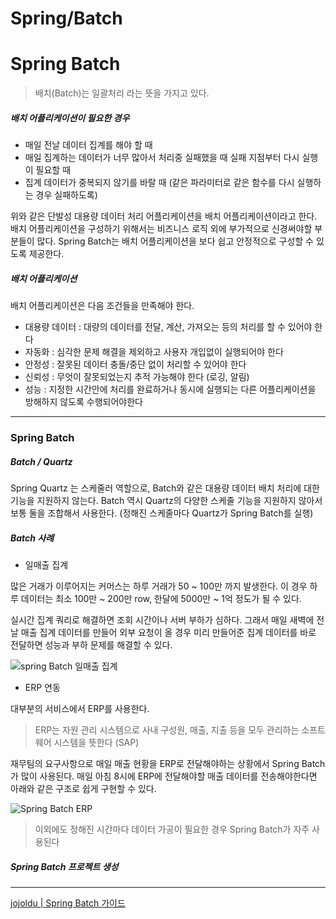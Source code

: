 # Spring/Batch

# Spring Batch

> 배치(Batch)는 일괄처리 라는 뜻을 가지고 있다.

##### 배치 어플리케이션이 필요한 경우

- 매일 전날 데이터 집계를 해야 할 때
- 매일 집계하는 데이터가 너무 많아서 처리중 실패했을 때 실패 지점부터 다시 실행이 필요할 때
- 집계 데이터가 중복되지 않기를 바랄 때 (같은 파라미터로 같은 함수를 다시 실행하는 경우 실패하도록)

위와 같은 단발성 대용량 데이터 처리 어플리케이션을 배치 어플리케이션이라고 한다. 배치 어플리케이션을 구성하기 위해서는 비즈니스 로직 외에 부가적으로 신경써야할 부분들이 많다.
Spring Batch는 배치 어플리케이션을 보다 쉽고 안정적으로 구성할 수 있도록 제공한다.


##### 배치 어플리케이션

배치 어플리케이션은 다음 조건들을 만족해야 한다.

- 대용량 데이터 : 대량의 데이터를 전달, 계산, 가져오는 등의 처리를 할 수 있어야 한다
- 자동화 : 심각한 문제 해결을 제외하고 사용자 개입없이 실행되어야 한다
- 안정성 : 잘못된 데이터 충돌/중단 없이 처리할 수 있어야 한다
- 신뢰성 : 무엇이 잘못되었는지 추적 가능해야 한다 (로깅, 알림)
- 성능 : 지정한 시간안에 처리를 완료하거나 동시에 실행되는 다른 어플리케이션을 방해하지 않도록 수행되어야한다



---
### Spring Batch

##### Batch / Quartz

Spring Quartz 는 스케줄러 역할으로, Batch와 같은 대용량 데이터 배치 처리에 대한 기능을 지원하지 않는다. Batch 역시 Quartz의 다양한 스케줄 기능을 지원하지 않아서 보통 둘을 조합해서 사용한다. (정해진 스케줄마다 Quartz가 Spring Batch를 실행)


##### Batch 사례

- 일매출 집계

많은 거래가 이루어지는 커머스는 하루 거래가 50 ~ 100만 까지 발생한다. 이 경우 하루 데이터는 최소 100만 ~ 200만 row, 한달에 5000만 ~ 1억 정도가 될 수 있다.

실시간 집계 쿼리로 해결하면 조회 시간이나 서버 부하가 심하다. 그래서 매일 새벽에 전날 매출 집계 데이터를 만들어 외부 요청이 올 경우 미리 만들어준 집계 데이터를 바로 전달하면 성능과 부하 문제를 해결할 수 있다.

![spring Batch 일매출 집계](https://t1.daumcdn.net/cfile/tistory/9995544C5B606DFE0F)


- ERP 연동

대부분의 서비스에서 ERP를 사용한다.

> ERP는 자원 관리 시스템으로 사내 구성원, 매출, 지출 등을 모두 관리하는 소프트웨어 시스템을 뜻한다 (SAP)

재무팀의 요구사항으로 매일 매출 현황을 ERP로 전달해야하는 상황에서 Spring Batch가 많이 사용된다. 매일 아침 8시에 ERP에 전달해야할 매출 데이터를 전송해야한다면 아래와 같은 구조로 쉽게 구현할 수 있다.

![Spring Batch ERP](https://t1.daumcdn.net/cfile/tistory/991BB2365B606DFE1B)

> 이외에도 정해진 시간마다 데이터 가공이 필요한 경우 Spring Batch가 자주 사용된다


##### Spring Batch 프로젝트 생성





---
[jojoldu | Spring Batch 가이드](https://jojoldu.tistory.com/324)
